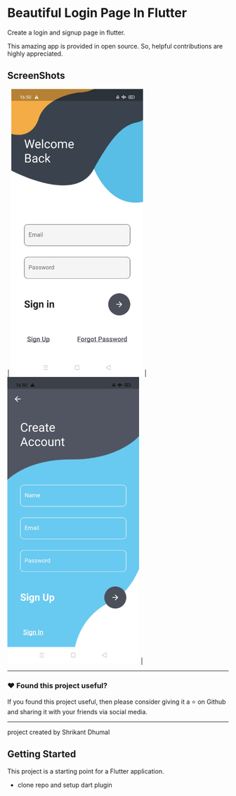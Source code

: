 # Beautiful Login Page In Flutter

Create a login and signup page in flutter.

This amazing app is provided in open source. So, helpful contributions are highly appreciated.

## ScreenShots


| <img src="screenshots/login.jpg"  width="300"/> | <img src="screenshots/register.jpg" width="300"/>  |

---

### :heart: Found this project useful?

If you found this project useful, then please consider giving it a :star: on Github and sharing it with your friends via social media.

---

project created by Shrikant Dhumal



## Getting Started

This project is a starting point for a Flutter application.

- clone repo and setup dart plugin


